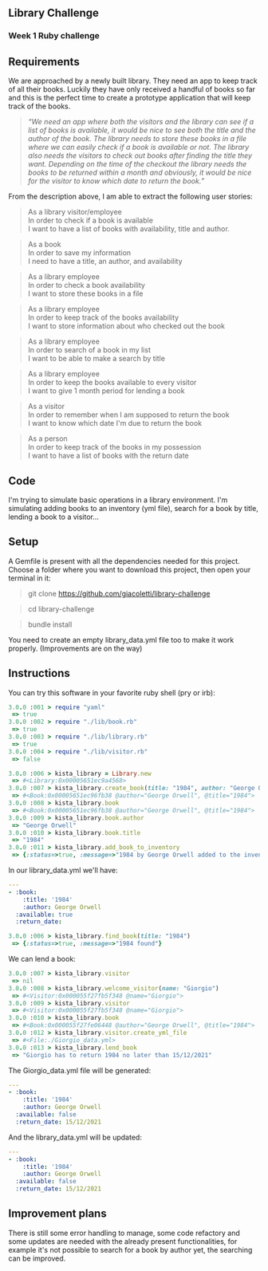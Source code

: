 ## Library Challenge
### Week 1 Ruby challenge

Requirements
-------

We are approached by a newly built library. They need an app to keep track of all their books. Luckily they have only received a handful of books so far and this is the perfect time to create a prototype application that will keep track of the books.

> *“We need an app where both the visitors and the library can see if a list of books is available, it would be nice to see both the title and the author of the book. The library needs to store these books in a file where we can easily check if a book is available or not. The library also needs the visitors to check out books after finding the title they want. Depending on the time of the checkout the library needs the books to be returned within a month and obviously, it would be nice for the visitor to know which date to return the book.”*

From the description above, I am able to extract the following user stories:

> As a library visitor/employee  
> In order to check if a book is available  
> I want to have a list of books with availability, title and author.

> As a book  
> In order to save my information  
> I need to have a title, an author, and availability

> As a library employee  
> In order to check a book availability  
> I want to store these books in a file

> As a library employee  
> In order to keep track of the books availability  
> I want to store information about who checked out the book

> As a library employee  
> In order to search of a book in my list  
> I want to be able to make a search by title

> As a library employee  
> In order to keep the books available to every visitor  
> I want to give 1 month period for lending a book

> As a visitor  
> In order to remember when I am supposed to return the book  
> I want to know which date I'm due to return the book

> As a person  
> In order to keep track of the books in my possession  
> I want to have a list of books with the return date

Code
-------

I'm trying to simulate basic operations in a library environment. I'm simulating adding books to an inventory (yml file), search for a book by title, lending a book to a visitor...

Setup
-------

A Gemfile is present with all the dependencies needed for this project.
Choose a folder where you want to download this project, then open your terminal in it:

> git clone https://github.com/giacoletti/library-challenge

> cd library-challenge

> bundle install

You need to create an empty library_data.yml file too to make it work properly. (Improvements are on the way)

Instructions
-------

You can try this software in your favorite ruby shell (pry or irb):

```ruby 
3.0.0 :001 > require "yaml"
 => true 
3.0.0 :002 > require "./lib/book.rb"
 => true 
3.0.0 :003 > require "./lib/library.rb"
 => true 
3.0.0 :004 > require "./lib/visitor.rb"
 => false 

3.0.0 :006 > kista_library = Library.new
 => #<Library:0x00005651ec9a4568> 
3.0.0 :007 > kista_library.create_book(title: "1984", author: "George Orwell")
 => #<Book:0x00005651ec96fb38 @author="George Orwell", @title="1984"> 
3.0.0 :008 > kista_library.book
 => #<Book:0x00005651ec96fb38 @author="George Orwell", @title="1984"> 
3.0.0 :009 > kista_library.book.author
 => "George Orwell" 
3.0.0 :010 > kista_library.book.title
 => "1984" 
3.0.0 :011 > kista_library.add_book_to_inventory
 => {:status=>true, :message=>"1984 by George Orwell added to the inventory"} 

```

In our library_data.yml we'll have:

```yml
---
- :book:
    :title: '1984'
    :author: George Orwell
  :available: true
  :return_date: 

```

```ruby
3.0.0 :006 > kista_library.find_book(title: "1984")
 => {:status=>true, :message=>"1984 found"} 

```

We can lend a book:

```ruby
3.0.0 :007 > kista_library.visitor
 => nil 
3.0.0 :008 > kista_library.welcome_visitor(name: "Giorgio")
 => #<Visitor:0x000055f27fb5f348 @name="Giorgio"> 
3.0.0 :009 > kista_library.visitor
 => #<Visitor:0x000055f27fb5f348 @name="Giorgio"> 
3.0.0 :010 > kista_library.book
 => #<Book:0x000055f27fe06448 @author="George Orwell", @title="1984"> 
3.0.0 :012 > kista_library.visitor.create_yml_file
 => #<File:./Giorgio_data.yml> 
3.0.0 :013 > kista_library.lend_book
 => "Giorgio has to return 1984 no later than 15/12/2021" 

```

The Giorgio_data.yml file will be generated:

```yml
---
- :book:
    :title: '1984'
    :author: George Orwell
  :available: false
  :return_date: 15/12/2021

```

And the library_data.yml will be updated:

```yml
---
- :book:
    :title: '1984'
    :author: George Orwell
  :available: false
  :return_date: 15/12/2021

```

Improvement plans
-------

There is still some error handling to manage, some code refactory and some updates are needed with the already present functionalities, for example it's not possible to search for a book by author yet, the searching can be improved.
